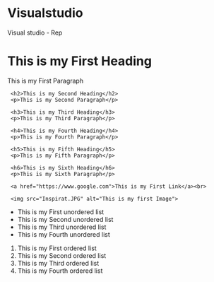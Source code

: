 # Visualstudio
Visual studio - Rep
<html>
<head>
      <meta charset="utf-8">
      <title>Welcome to WEB DEVELOPMENT World </title>
</head>
<body>
     <h1>This is my First Heading</h1>
     <p>This is my First Paragraph</p>

     <h2>This is my Second Heading</h2>
     <p>This is my Second Paragraph</p>

     <h3>This is my Third Heading</h3>
     <p>This is my Third Paragraph</p>

     <h4>This is my Fourth Heading</h4>
     <p>This is my Fourth Paragraph</p>

     <h5>This is my Fifth Heading</h5>
     <p>This is my Fifth Paragraph</p>

     <h6>This is my Sixth Heading</h6>
     <p>This is my Sixth Paragraph</p>

     <a href="https://www.google.com">This is my First Link</a><br>

     <img src="Inspirat.JPG" alt="This is my first Image">
<ul>
    <li>This is my First unordered list</li>
    <li>This is my Second unordered list</li>
    <li>This is my Third unordered list</li>
    <li>This is my Fourth unordered list</li>
   
</ul>
<ol>
    <li>This is my First ordered list</li>
    <li>This is my Second ordered list</li>
    <li>This is my Third ordered list</li>
    <li>This is my Fourth ordered list</li>
</ol>
</body>
</html>


